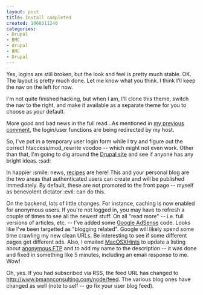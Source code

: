 ```yaml
--- 
layout: post
title: Install completed
created: 1060311240
categories: 
- Drupal
- BMC
- drupal
- BMC
- Drupal
---
```

<p>
	Yes, logins are still broken, but the look and feel is pretty much stable. OK. The layout is pretty much done. Let me know what you think. I think I&#39;ll keep the nav on the left for now.</p>
<p>
	I&#39;m not quite finished hacking, but when I am, I&#39;ll clone this theme, switch the nav to the right, and make it available as a separate theme for you to choose as your default.</p>
<p>
	More good and bad news in the full read...<!--break-->As mentioned in <a href="http://www.bmannconsulting.com/node/view/375#885">my previous comment</a>, the login/user functions are being redirected by my host.</p>
<p>
	So, I&#39;ve put in a temporary user login form while I try and figure out the correct htaccess/mod_rewrite voodoo -- which might not even work. Other than that, I&#39;m going to dig around the <a href="http://www.drupal.org">Drupal site</a> and see if anyone has any bright ideas. :sad:</p>
<p>
	In happier :smile: news, <a href="/recipe">recipes</a> are here! This and your personal blog are the two areas that authenticated users can create and will be published immediately. By default, these are not promoted to the front page -- myself as benevolent dictator :evil: can do this.</p>
<p>
	On the backend, lots of little changes. For instance, caching is now enabled for anonymous users. If you&#39;re not logged in, you may have to refresh a couple of times to see all the newest stuff. On all &quot;read more&quot; -- i.e. full versions of articles, etc. -- I&#39;ve added some <a href="https://www.google.com/adsense/">Google AdSense</a> code. Looks like I&#39;ve been targetted as &quot;blogging related&quot;. Google will likely spend some time crawling my new clean URLs. Be interesting to see if some different pages get different ads. Also, I emailed <a href="http://www.macosxhints.com">MacOSXHints</a> to update a listing about <a href="/node/view/58">anonymous FTP</a> and to add my name to the description -- it was done and fixed in something like 5 minutes, including an email response to me. Wow!</p>
<p>
	Oh, yes. If you had subscribed via RSS, the feed URL has changed to <a href="http://www.bmannconsulting.com/node/feed">http://www.bmannconsulting.com/node/feed</a>. The various blog ones have changed as well (note to self -- go fix your user blog feed).</p>
